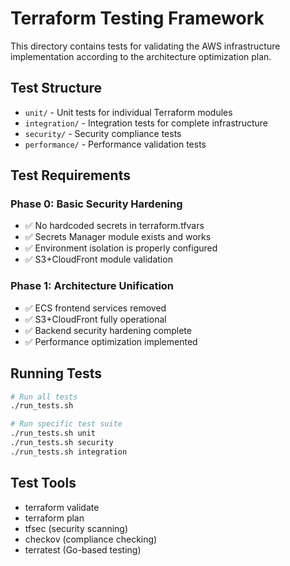 # Terraform Testing Framework

This directory contains tests for validating the AWS infrastructure implementation according to the architecture optimization plan.

## Test Structure

- `unit/` - Unit tests for individual Terraform modules
- `integration/` - Integration tests for complete infrastructure
- `security/` - Security compliance tests
- `performance/` - Performance validation tests

## Test Requirements

### Phase 0: Basic Security Hardening
- ✅ No hardcoded secrets in terraform.tfvars
- ✅ Secrets Manager module exists and works
- ✅ Environment isolation is properly configured
- ✅ S3+CloudFront module validation

### Phase 1: Architecture Unification
- ✅ ECS frontend services removed
- ✅ S3+CloudFront fully operational
- ✅ Backend security hardening complete
- ✅ Performance optimization implemented

## Running Tests

```bash
# Run all tests
./run_tests.sh

# Run specific test suite
./run_tests.sh unit
./run_tests.sh security
./run_tests.sh integration
```

## Test Tools

- terraform validate
- terraform plan
- tfsec (security scanning)
- checkov (compliance checking)
- terratest (Go-based testing)